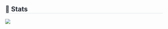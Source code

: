 <div style="text-align: left;"> 
    <h2 style="border-bottom: 1px solid #d8dee4; color: #282d33;"> 🏅 Stats </h2> <div style="text-align: left;"> <img src="https://github-readme-stats.vercel.app/api?username=yongjun0511&bg_color=180,ffffff,00000000&title_color=000000&text_color=000000"
         /> </div> 
</div>

